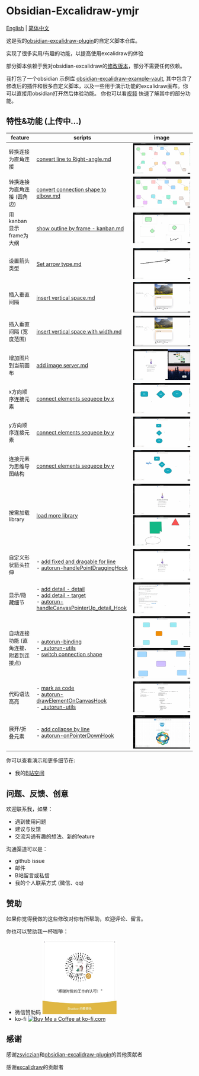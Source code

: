 # Obsidian-Excalidraw-ymjr

[English](../README.md) | [简体中文](./README_ZH.md)

这是我的[obsidian-excalidraw-plugin](https://github.com/zsviczian/obsidian-excalidraw-plugin)的自定义脚本仓库。

实现了很多实用/有趣的功能，以提高使用excalidraw的体验

部分脚本依赖于我对obsidian-excalidraw的[修改版本](https://github.com/Bowen-0x00/obsidian-excalidraw-plugin-ymjr)，部分不需要任何依赖。

我打包了一个obsidian 示例库 [obsidian-excalidraw-example-vault](https://github.com/Bowen-0x00/obsidian-excalidraw-example-vault), 其中包含了修改后的插件和很多自定义脚本，以及一些用于演示功能的excalidraw画布。你可以直接用obsidian打开然后体验功能。
你也可以看[视频](https://www.bilibili.com/video/BV1zN4y1H7Dx/) 快速了解其中的部分功能。


## 特性&功能 (上传中...)

|feature|scripts|image|
|---|---|---|
|转换连接为直角连接| [convert line to Right-angle.md](../Scripts/convert%20line%20to%20Right-angle.md) | <img src="../images/right%20angle.gif" alt="Image" >|
|转换连接为直角连接 (圆角边)| [convert connection shape to elbow.md](../Scripts/Encrypted/convert%20connection%20shape%20to%20elbow.md) | <img src="../images/Convert connection to elbow.gif" alt="Image" >|
用kanban显示frame为大纲|[show outline by frame - kanban.md](../Scripts/show%20outline%20by%20frame%20-%20kanban.md)|<img src="../images/kanban.gif" alt="Image" >|
|设置箭头类型| [Set arrow type.md](../Scripts/Set%20arrow%20type.md) | <img src="../images/arrow type2.gif" alt="Image" >|
|插入垂直间隔 | [insert vertical space.md](../Scripts/insert%20vertical%20space.md) | <img src="../images/insert vertical space.gif" alt="Image" >|
|插入垂直间隔 (宽度范围) | [insert vertical space with width.md](../Scripts/insert%20vertical%20space%20with%20width.md) | <img src="../images/insert vertical space.gif" alt="Image" >|
|增加图片到当前画布|[add image server.md](../Scripts/add%20image%20server.md)| <img src="../images/add image by server1.gif" alt="Image" >|
|x方向顺序连接元素|[connect elements sequece by x](../Scripts/Connect%20elements%20sequence%20by%20x.md)|<img src="../images/connect elements sequece by x.gif" alt="Image" >|
|y方向顺序连接元素|[connect elements sequece by y](../Scripts/Connect%20elements%20sequence%20by%20x.md)|<img src="../images/connect elements sequece by y.gif" alt="Image" >|
|连接元素为思维导图结构|[connect elements sequece by y](../Scripts/Connect%20elements_by_x.md)|<img src="../images/connect elements by x - mindmap.gif" alt="Image" >|
|按需加载library|[load more library](../Scripts/Encrypted/load%20more%20library.md)|<img src="../images/library1.gif" alt="Image" ><img src="../images/library2.gif" alt="Image" >|
|自定义形状箭头拉伸|- [add fixed and dragable for line](../Scripts/Encrypted/add%20fixed%20and%20dragable%20for%20line.md)</br>- [autorun-handlePointDraggingHook](../Scripts/Encrypted/autorun-handlePointDraggingHook.md)|<img src="../images/fixedDragable.gif" alt="Image" >|
| 显示/隐藏细节 |- [add detail - detail](../Scripts/Encrypted/add%20detial%20-%20detail.md)</br>- [add detail - target](../Scripts/Encrypted/add%20detial%20-%20target.md)</br>- [autorun-handleCanvasPointerUp_detail_Hook](../Scripts/Encrypted/autorun-handleCanvasPointerUp_detail_Hook.md)|<img src="../images/detail2.gif" alt="Image" >|
| 自动连接功能 (直角连接、附着到连接点) |- [autorun-binding](../Scripts/Encrypted/autorun-binding.md)</br>- [_autorun-utils](../Scripts/Encrypted/_autorun-utils.md)</br>- [switch connection shape](../Scripts/Encrypted/switch%20connection%20shape.md)|<img src="../images/switch connection shape2.gif" alt="Image" > </br> <img src="../images/curve.gif" alt="Image" >|
| 代码语法高亮 |- [mark as code](../Scripts/Encrypted/mark%20as%20code.md)</br>- [autorun-drawElementOnCanvasHook](../Scripts/Encrypted/autorun-drawElementOnCanvasHook.md)</br>- [_autorun-utils](../Scripts/Encrypted/_autorun-utils.md)|<img src="../images/code.gif" alt="Image" >|
| 展开/折叠元素  |- [add collapse by line](../Scripts/Encrypted/add%20collapse%20by%20line.md)</br>- [autorun-onPointerDownHook](../Scripts/Encrypted/autorun-onPointerDownHook.md)|<img src="../images/collapse.gif" alt="Image" >|

你可以查看演示和更多细节在:
- 我的[B站空间](https://space.bilibili.com/39231346/)

## 问题、反馈、创意
欢迎联系我，如果：
- 遇到使用问题
- 建议与反馈
- 交流沟通有趣的想法、新的feature

沟通渠道可以是：
- github issue
- 邮件
- B站留言或私信
- 我的个人联系方式 (微信、qq)

## 赞助
如果你觉得我做的这些修改对你有所帮助，欢迎评论、留言。

你也可以赞助我一杯咖啡：
- 微信赞助码 
  <img src="../images/赞助码.jpg" width="200px">
- ko-fi
  <a href='https://ko-fi.com/G2G3SY16R' target='_blank'><img height='36' style='border:0px;height:36px;' src='https://storage.ko-fi.com/cdn/kofi2.png?v=3' border='0' alt='Buy Me a Coffee at ko-fi.com' /></a>

## 感谢
感谢[zsviczian](https://github.com/zsviczian)和[obsidian-excalidraw-plugin](https://github.com/zsviczian/obsidian-excalidraw-plugin)的其他贡献者

感谢[excalidraw](https://github.com/excalidraw/excalidraw)的贡献者
